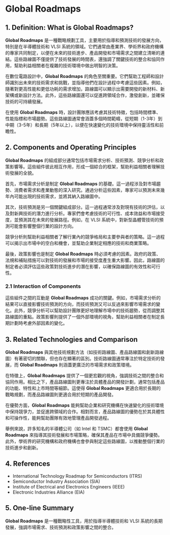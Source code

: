 # Global Roadmaps

## 1. Definition: What is **Global Roadmaps**?
**Global Roadmaps** 是一種戰略規劃工具，主要用於指導和預測技術的發展方向，特別是在半導體技術和 VLSI 系統的領域。它們通常由產業界、學術界和政府機構的專家共同制定，以便在未來的技術進步、產品開發和市場需求之間建立清晰的連結。這些路線圖不僅提供了技術發展的時間表，還強調了關鍵技術的整合和協同作用，幫助利益相關者在複雜的技術環境中做出明智的決策。

在數位電路設計中，**Global Roadmaps** 的角色至關重要。它們幫助工程師和設計師識別出未來的技術需求和挑戰，並指導他們在設計過程中考慮這些因素。例如，隨著對更高性能和更低功耗的需求增加，路線圖可以顯示出需要開發的新材料、新架構或新設計方法。此外，這些路線圖還可以促進跨領域合作，激發創新，並確保技術的可持續發展。

在使用 **Global Roadmaps** 時，設計團隊應該考慮其技術特徵，包括時間標準、性能指標和市場趨勢。這些路線圖通常會涵蓋多個時間範疇，從短期（1-3年）到中期（3-5年）和長期（5年以上），以便在快速變化的技術環境中保持靈活性和前瞻性。

## 2. Components and Operating Principles
**Global Roadmaps** 的組成部分通常包括市場需求分析、技術預測、競爭分析和政策影響等。這些組件彼此相互作用，形成一個綜合的框架，幫助利益相關者理解技術發展的全貌。

首先，市場需求分析是制定 **Global Roadmaps** 的基礎。這一過程涉及對市場趨勢、消費者需求和產業動態的深入研究。通過分析這些因素，專家可以預測未來幾年內可能出現的技術需求，並將其納入路線圖中。

其次，技術預測是另一個關鍵組成部分。這一過程通常涉及對現有技術的評估，以及對新興技術的潛力進行分析。專家們會考慮技術的可行性、成本效益和市場接受度，並預測其在未來的發展路徑。例如，在 VLSI 系統中，對新型晶體管技術的預測可能會影響整個行業的設計方向。

競爭分析則幫助利益相關者了解行業內的競爭格局和主要參與者的策略。這一過程可以揭示出市場中的空白和機會，並幫助企業制定相應的技術和商業策略。

最後，政策影響也是制定 **Global Roadmaps** 時必須考慮的因素。政府的政策、法規和補貼措施可以對技術的發展和市場的接受度產生重大影響。因此，路線圖的制定者必須評估這些政策對技術進步的潛在影響，以確保路線圖的有效性和可行性。

### 2.1 Interaction of Components
這些組件之間的互動是 **Global Roadmaps** 成功的關鍵。例如，市場需求分析的結果可以直接影響技術預測的方向，而技術預測又可以反過來影響市場需求的變化。此外，競爭分析可以幫助設計團隊更好地理解市場中的技術趨勢，從而調整其路線圖的重點。政策影響則提供了一個外部環境的視角，幫助利益相關者在制定長期計劃時考慮外部因素的變化。

## 3. Related Technologies and Comparison
**Global Roadmaps** 與其他技術規劃方法（如技術路線圖、產品路線圖和創新路線圖）有著密切的關聯，但也存在顯著的區別。技術路線圖通常專注於特定技術的發展，而 **Global Roadmaps** 則涵蓋更廣泛的市場需求和政策環境。

在特徵上，**Global Roadmaps** 提供了一個更宏觀的視角，強調技術之間的整合和協同作用。相比之下，產品路線圖則更專注於具體產品的開發計劃，通常包括產品的功能、特性和上市時間等細節。這使得 **Global Roadmaps** 更適合用於長期的戰略規劃，而產品路線圖則更適合用於短期的產品開發。

在優勢方面，**Global Roadmaps** 能夠幫助企業和研究機構在快速變化的技術環境中保持競爭力，並促進跨領域的合作。相對而言，產品路線圖的優勢在於其具體性和可操作性，能夠幫助團隊有效地管理產品開發過程。

舉例來說，許多知名的半導體公司（如 Intel 和 TSMC）都會使用 **Global Roadmaps** 來指導其技術發展和市場策略，確保其產品在市場中具備競爭優勢。此外，學術界的研究機構和政府機構也會參與制定這些路線圖，以推動整個行業的技術進步和創新。

## 4. References
- International Technology Roadmap for Semiconductors (ITRS)
- Semiconductor Industry Association (SIA)
- Institute of Electrical and Electronics Engineers (IEEE)
- Electronic Industries Alliance (EIA)

## 5. One-line Summary
**Global Roadmaps** 是一種戰略性工具，用於指導半導體技術和 VLSI 系統的長期發展，強調市場需求、技術預測和政策影響之間的整合。